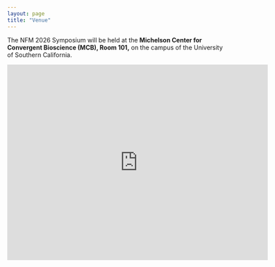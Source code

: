```yaml
---
layout: page
title: "Venue"
---
```

The NFM 2026 Symposium will be held at the **Michelson Center for Convergent Bioscience (MCB), Room 101,** on the campus of the University of Southern California.


<div class="map-responsive">
    <iframe 
        src="https://www.google.com/maps/embed?pb=!1m18!1m12!1m3!1d3306.856720316173!2d-118.2923191236173!3d34.021888573168404!2m3!1f0!2f0!3f0!3m2!1i1024!2i768!4f13.1!3m3!1m2!1s0x80c2c7fb6b8556d7%3A0xa71ef36ad43d35c0!2sUSC%20Michelson%20Center%20for%20Convergent%20Bioscience%20(MCB)!5e0!3m2!1sen!2sus!4v1758140746711!5m2!1sen!2sus" 
        width="600" 
        height="450" 
        style="border:0;" 
        allowfullscreen="" 
        loading="lazy" 
        referrerpolicy="no-referrer-when-downgrade"
        >
    </iframe>
</div>
